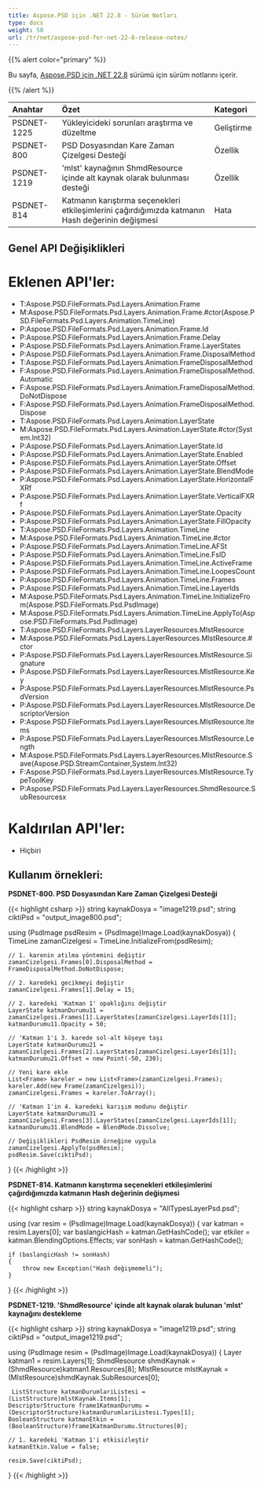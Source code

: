 ```yaml
---
title: Aspose.PSD için .NET 22.8 - Sürüm Notları
type: docs
weight: 50
url: /tr/net/aspose-psd-for-net-22-8-release-notes/
---
```


{{% alert color="primary" %}}

Bu sayfa, [Aspose.PSD için .NET 22.8](https://www.nuget.org/packages/Aspose.PSD/) sürümü için sürüm notlarını içerir.

{{% /alert %}}

|**Anahtar**|**Özet**|**Kategori**|
| :- | :- | :- |
|PSDNET-1225|Yükleyicideki sorunları araştırma ve düzeltme|Geliştirme|
|PSDNET-800|PSD Dosyasından Kare Zaman Çizelgesi Desteği|Özellik|
|PSDNET-1219|'mlst' kaynağının ShmdResource içinde alt kaynak olarak bulunması desteği|Özellik|
|PSDNET-814|Katmanın karıştırma seçenekleri etkileşimlerini çağırdığımızda katmanın Hash değerinin değişmesi|Hata|

## **Genel API Değişiklikleri**
# **Eklenen API'ler:**
- T:Aspose.PSD.FileFormats.Psd.Layers.Animation.Frame
- M:Aspose.PSD.FileFormats.Psd.Layers.Animation.Frame.#ctor(Aspose.PSD.FileFormats.Psd.Layers.Animation.TimeLine)
- P:Aspose.PSD.FileFormats.Psd.Layers.Animation.Frame.Id
- P:Aspose.PSD.FileFormats.Psd.Layers.Animation.Frame.Delay
- P:Aspose.PSD.FileFormats.Psd.Layers.Animation.Frame.LayerStates
- P:Aspose.PSD.FileFormats.Psd.Layers.Animation.Frame.DisposalMethod
- T:Aspose.PSD.FileFormats.Psd.Layers.Animation.FrameDisposalMethod
- F:Aspose.PSD.FileFormats.Psd.Layers.Animation.FrameDisposalMethod.Automatic
- F:Aspose.PSD.FileFormats.Psd.Layers.Animation.FrameDisposalMethod.DoNotDispose
- F:Aspose.PSD.FileFormats.Psd.Layers.Animation.FrameDisposalMethod.Dispose
- T:Aspose.PSD.FileFormats.Psd.Layers.Animation.LayerState
- M:Aspose.PSD.FileFormats.Psd.Layers.Animation.LayerState.#ctor(System.Int32)
- P:Aspose.PSD.FileFormats.Psd.Layers.Animation.LayerState.Id
- P:Aspose.PSD.FileFormats.Psd.Layers.Animation.LayerState.Enabled
- P:Aspose.PSD.FileFormats.Psd.Layers.Animation.LayerState.Offset
- P:Aspose.PSD.FileFormats.Psd.Layers.Animation.LayerState.BlendMode
- P:Aspose.PSD.FileFormats.Psd.Layers.Animation.LayerState.HorizontalFXRf
- P:Aspose.PSD.FileFormats.Psd.Layers.Animation.LayerState.VerticalFXRf
- P:Aspose.PSD.FileFormats.Psd.Layers.Animation.LayerState.Opacity
- P:Aspose.PSD.FileFormats.Psd.Layers.Animation.LayerState.FillOpacity
- T:Aspose.PSD.FileFormats.Psd.Layers.Animation.TimeLine
- M:Aspose.PSD.FileFormats.Psd.Layers.Animation.TimeLine.#ctor
- P:Aspose.PSD.FileFormats.Psd.Layers.Animation.TimeLine.AFSt
- P:Aspose.PSD.FileFormats.Psd.Layers.Animation.TimeLine.FsID
- P:Aspose.PSD.FileFormats.Psd.Layers.Animation.TimeLine.ActiveFrame
- P:Aspose.PSD.FileFormats.Psd.Layers.Animation.TimeLine.LoopesCount
- P:Aspose.PSD.FileFormats.Psd.Layers.Animation.TimeLine.Frames
- P:Aspose.PSD.FileFormats.Psd.Layers.Animation.TimeLine.LayerIds
- M:Aspose.PSD.FileFormats.Psd.Layers.Animation.TimeLine.InitializeFrom(Aspose.PSD.FileFormats.Psd.PsdImage)
- M:Aspose.PSD.FileFormats.Psd.Layers.Animation.TimeLine.ApplyTo(Aspose.PSD.FileFormats.Psd.PsdImage)
- T:Aspose.PSD.FileFormats.Psd.Layers.LayerResources.MlstResource
- M:Aspose.PSD.FileFormats.Psd.Layers.LayerResources.MlstResource.#ctor
- P:Aspose.PSD.FileFormats.Psd.Layers.LayerResources.MlstResource.Signature
- P:Aspose.PSD.FileFormats.Psd.Layers.LayerResources.MlstResource.Key
- P:Aspose.PSD.FileFormats.Psd.Layers.LayerResources.MlstResource.PsdVersion
- P:Aspose.PSD.FileFormats.Psd.Layers.LayerResources.MlstResource.DescriptorVersion
- P:Aspose.PSD.FileFormats.Psd.Layers.LayerResources.MlstResource.Items
- P:Aspose.PSD.FileFormats.Psd.Layers.LayerResources.MlstResource.Length
- M:Aspose.PSD.FileFormats.Psd.Layers.LayerResources.MlstResource.Save(Aspose.PSD.StreamContainer,System.Int32)
- F:Aspose.PSD.FileFormats.Psd.Layers.LayerResources.MlstResource.TypeToolKey
- P:Aspose.PSD.FileFormats.Psd.Layers.LayerResources.ShmdResource.SubResourcesx

# **Kaldırılan API'ler:**
- Hiçbiri

## **Kullanım örnekleri:**

**PSDNET-800. PSD Dosyasından Kare Zaman Çizelgesi Desteği**

{{< highlight csharp >}}
string kaynakDosya = "image1219.psd";
string ciktiPsd = "output_image800.psd";

using (PsdImage psdResim = (PsdImage)Image.Load(kaynakDosya))
{
    TimeLine zamanCizelgesi = TimeLine.InitializeFrom(psdResim);

    // 1. karenin atılma yöntemini değiştir
    zamanCizelgesi.Frames[0].DisposalMethod = FrameDisposalMethod.DoNotDispose;

    // 2. karedeki gecikmeyi değiştir
    zamanCizelgesi.Frames[1].Delay = 15;

    // 2. karedeki 'Katman 1' opaklığını değiştir
    LayerState katmanDurumu11 = zamanCizelgesi.Frames[1].LayerStates[zamanCizelgesi.LayerIds[1]];
    katmanDurumu11.Opacity = 50;

    // 'Katman 1'i 3. karede sol-alt köşeye taşı
    LayerState katmanDurumu21 = zamanCizelgesi.Frames[2].LayerStates[zamanCizelgesi.LayerIds[1]];
    katmanDurumu21.Offset = new Point(-50, 230);

    // Yeni kare ekle
    List<Frame> kareler = new List<Frame>(zamanCizelgesi.Frames);
    kareler.Add(new Frame(zamanCizelgesi));
    zamanCizelgesi.Frames = kareler.ToArray();

    // 'Katman 1'in 4. karedeki karışım modunu değiştir
    LayerState katmanDurumu31 = zamanCizelgesi.Frames[3].LayerStates[zamanCizelgesi.LayerIds[1]];
    katmanDurumu31.BlendMode = BlendMode.Dissolve;

    // Değişiklikleri PsdResim örneğine uygula
    zamanCizelgesi.ApplyTo(psdResim);
    psdResim.Save(ciktiPsd);
}
{{< /highlight >}}

**PSDNET-814. Katmanın karıştırma seçenekleri etkileşimlerini çağırdığımızda katmanın Hash değerinin değişmesi**

{{< highlight csharp >}}
string kaynakDosya = "AllTypesLayerPsd.psd";

using (var resim = (PsdImage)Image.Load(kaynakDosya))
{
    var katman = resim.Layers[0];
    var baslangicHash = katman.GetHashCode();
    var etkiler = katman.BlendingOptions.Effects;
    var sonHash = katman.GetHashCode();

    if (baslangicHash != sonHash)
    {
        throw new Exception("Hash değişmemeli");
    }
}
{{< /highlight >}}

**PSDNET-1219. 'ShmdResource' içinde alt kaynak olarak bulunan 'mlst' kaynağını destekleme**

{{< highlight csharp >}}
string kaynakDosya = "image1219.psd";
string ciktiPsd = "output_image1219.psd";

using (PsdImage resim = (PsdImage)Image.Load(kaynakDosya))
{
    Layer katman1 = resim.Layers[1];
    ShmdResource shmdKaynak = (ShmdResource)katman1.Resources[8];
    MlstResource mlstKaynak = (MlstResource)shmdKaynak.SubResources[0];

     ListStructure katmanDurumlariListesi = (ListStructure)mlstKaynak.Items[1];
    DescriptorStructure frame1KatmanDurumu = (DescriptorStructure)katmanDurumlariListesi.Types[1];
    BooleanStructure katmanEtkin = (BooleanStructure)frame1KatmanDurumu.Structures[0];

    // 1. karedeki 'Katman 1'i etkisizleştir
    katmanEtkin.Value = false;

    resim.Save(ciktiPsd);
}
{{< /highlight >}}

